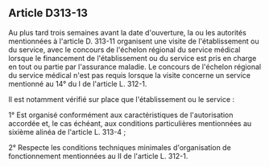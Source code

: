 ## Article D313-13


Au plus tard trois semaines avant la date d'ouverture, la ou les autorités mentionnées à l'article D. 313-11
organisent une visite de l'établissement ou du service, avec le concours de l'échelon régional du service
médical lorsque le financement de l'établissement ou du service est pris en charge en tout ou partie par
l'assurance maladie. Le concours de l'échelon régional du service médical n'est pas requis lorsque la visite
concerne un service mentionné au 14° du I de l'article L. 312-1.

Il est notamment vérifié sur place que l'établissement ou le service :

1° Est organisé conformément aux caractéristiques de l'autorisation accordée et, le cas échéant, aux
conditions particulières mentionnées au sixième alinéa de l'article L. 313-4 ;

2° Respecte les conditions techniques minimales d'organisation de fonctionnement mentionnées au II de
l'article L. 312-1.

